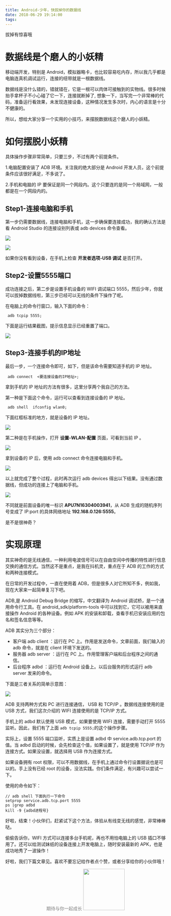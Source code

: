 ```yaml
---
title: Android-少年，快拔掉你的数据线
date: 2018-06-29 19:14:00
tags:
---
```


拔掉有惊喜哦
<!--more-->

# 数据线是个磨人的小妖精

移动端开发，特别是 Android，模拟器略卡，也比较容易吃内存，所以我几乎都是电脑连真机调试运行，连接的纽带就是一根数据线。

数据线是没什么错的，错就错在，它是一根可以肉体可接触到的实物线。很多时候抬手拿杯子不小心碰了它一下，连接就断掉了, 想象一下，当写完一个非常棒的代码，准备运行看效果，未发现连接设备，这种情况发生多次时，内心的语言是十分不健康的。


所以，想给大家分享一个实用的小技巧，来摆脱数据线这个磨人的小妖精。



# 如何摆脱小妖精

具体操作步骤非常简单，只要三步，不过有两个前提条件。

1.电脑配置安装了 ADB 环境。关注我的绝大部分是 Android 开发人员，这个前提条件应该很好满足，不多说了。

2.手机和电脑的 IP 要保证是同一个网段内。这个只要连的是同一个局域网，一般都是在一个网段内的。



## Step1-连接电脑和手机

第一步仍需要数据线，连接电脑和手机，这一步确保要连接成功，我的确认方法是看 Android Studio 的连接设别列表或 adb devices 命令查看。

![](http://raw.githubusercontent.com/DRPrincess/BlogImages/master/qiniu/3d78f392e5165bf1d8dcf8303cc84cc4.png)

![](http://raw.githubusercontent.com/DRPrincess/BlogImages/master/qiniu/5f2464fe02fa04a4aba9d2b08089e05d.png)

如果你没有看到设备，在手机上检查 **开发者选项-USB 调试** 是否打开。

## Step2-设置5555端口

成功连接之后，第二步是设置手机设备的 WIFI 调试端口 5555，然后少年，你就可以拔掉数据线啦，第三步已经可以无线的条件下操作了呢。

在电脑上的命令行窗口，输入下面的命令：

```
 adb tcpip 5555;

```

下面是运行结果截图，提示信息显示已经重置了端口。

![](http://raw.githubusercontent.com/DRPrincess/BlogImages/master/qiniu/4b124f70363f59c3299ad68649e73c35.png)



## Step3-连接手机的IP地址


最后一步，一个连接命令即可，如下，但是该命令需要知道手机的 IP 地址。

```
 adb connect  <要连接设备的IP地址>;

```

拿到手机的 IP 地址的方法有很多，这里分享两个我自己的方法。

第一种是下面这个命令，运行可以查看到连接设备的 IP 地址。

```
 adb shell  ifconfig wlan0;

```

下面红框标准的地方，就是设备的 IP 地址。

![](http://raw.githubusercontent.com/DRPrincess/BlogImages/master/qiniu/8f496953814804f055a8d46a2f8fb2a5.png)


第二种是在手机操作，打开 **设置-WLAN-配置** 页面，可看到当前 IP 。

![](http://raw.githubusercontent.com/DRPrincess/BlogImages/master/qiniu/d2d3f75d836c1458f5449e04071e4426.png)


拿到设备的 IP 后，使用 adb connect 命令连接电脑和手机。

![](http://raw.githubusercontent.com/DRPrincess/BlogImages/master/qiniu/c1fff91ea20b9f0636884463552a21d0.png)



以上就完成了整个过程，此时再次运行 adb devices 得出以下结果。没有通过数据线，但成功的连接上了电脑和手机。

![](http://raw.githubusercontent.com/DRPrincess/BlogImages/master/qiniu/f0c7cd73091dd5bef424e25b55e36b3c.png)

不同就是前面设备的唯一标识 **APU7N16304003941**，从 ADB 生成的随机序列号变成了 IP:port 的具体网络地址 **192.168.0.126:5555**。

是不是很神奇？

# 实现原理

其实神奇的是无线通信，一种利用电波信号可以在自由空间中传播的特性进行信息交换的通信方式。当然这不是重点，是我在抖机灵，重点在于 ADB 的工作的方式和两种连接模式。

在日常的开发过程中，一直在使用着 ADB，但是很多人对它所知不多，例如我，现在大家来一起简单复习下吧。

ADB,是 Android Debug Bridge 的缩写，中文翻译为 Android 调试桥，是一个通用命令行工具。在 android_sdk/platform-tools 中可以找到它，它可以被用来直接操作 Android 的各种设备。例如 APK 的安装和卸载，查看手机已安装应用的包名和签名信息等等。

ADB 其实分为三个部分：

- 客户端 adb client ：运行在 PC 上。作用是发送命令，文章前面，我们输入的 adb 命令，就是在 client 环境下发送的。
- 服务器 adb server ：运行在 PC 上。作用管理客户端和后台程序之间的通信。
- 后台程序 adbd ：运行在 Android 设备上。以后台服务的形式运行 adb server 发来的命令。

下面是三者关系的简单示意图：

![](http://raw.githubusercontent.com/DRPrincess/BlogImages/master/qiniu/c003bf08d650f1a429842177a737126d.png)


ADB 支持两种方式和 PC 进行连接通信， USB 和 TCP/IP 。数据线连接使用的是 USB 方式，我们这次介绍的 WIFI 连接使用的是 TCP/IP 方式。

手机上的 adbd 默认使用 USB 模式，如果要使用 WIFI 连接，需要手动打开 5555 监听。因此，我们有了上面 `adb tcpip 5555;`的这个操作步骤。

实际上，设置 5555 端口监听，实质上是设置 adbd 中 service.adb.tcp.port 的值。当 adbd 启动的时候，会先检查这个值，如果设置了，就是使用 TCP/IP 作为连接方式。如果没设置，就选择用 USB 作为连接方式。

如果设备拥有 root 权限，可以不用数据线，在手机上通过命令行设置据说也是可以的。手上没有已经 root 的设备，没法实践。你们条件满足，有兴趣可以尝试一下。

使用的命令如下：

```
// adb shell 下面执行一下命令
setprop service.adb.tcp.port 5555
ps |grep adbd
kill -9 {adbd进程号}

```


好啦，结束！小伙伴们，赶紧试下这个方法，体验从有线变无线的感觉，非常棒棒哒。

偷偷告诉你，WIFI 方式可以连接多台手机呢，再也不用怕电脑上的 USB 插口不够用了。还可以给测试妹纸的设备连接上开发电脑上，随时安装最新的 APK，也是成功地秀了一波操作！

好啦，我们下篇文章见。喜欢不要忘记给作者点个赞，或者分享给你的小伙伴哦！
<center>
<font color=gray >期待与你一起成长</font>
<img src="http://raw.githubusercontent.com/DRPrincess/BlogImages/master/qiniu/qrcode_130.png" width="130" height="130" />
</center>
